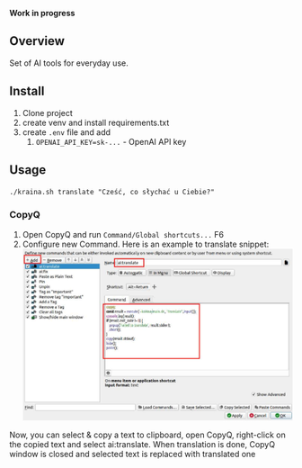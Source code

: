 **Work in progress**

## Overview
Set of AI tools for everyday use.

## Install
1. Clone project
2. create venv and install requirements.txt
3. create `.env` file and add 
   1. `OPENAI_API_KEY=sk-...` - OpenAI API key

## Usage

`./kraina.sh translate "Cześć, co słychać u Ciebie?"`

### CopyQ

1. Open CopyQ and run `Command/Global shortcuts...` F6
2. Configure new Command. Here is an example to translate snippet: ![](img/CopyQ-command.jpg)

Now, you can select & copy a text to clipboard, open CopyQ, right-click on the copied text and select ai:translate. 
When translation is done, CopyQ window is closed and selected text is replaced with translated one